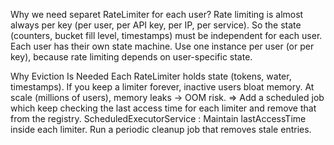 Why we need separet RateLimiter for each user?
Rate limiting is almost always per key (per user, per API key, per IP, per service).
So the state (counters, bucket fill level, timestamps) must be independent for each user.
Each user has their own state machine.
Use one instance per user (or per key), because rate limiting depends on user-specific state.

Why Eviction Is Needed
Each RateLimiter holds state (tokens, water, timestamps).
If you keep a limiter forever, inactive users bloat memory.
At scale (millions of users), memory leaks → OOM risk.
=> Add a scheduled job which keep checking the last access time for each limiter and remove that from the registry.
ScheduledExecutorService : Maintain lastAccessTime inside each limiter.
Run a periodic cleanup job that removes stale entries.

